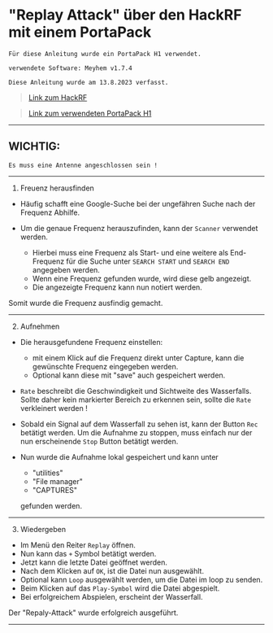 # "Replay Attack" über den HackRF mit einem PortaPack


`Für diese Anleitung wurde ein PortaPack H1 verwendet.`

`verwendete Software: Meyhem v1.7.4`

`Diese Anleitung wurde am 13.8.2023 verfasst.`


> [Link zum HackRF](https://greatscottgadgets.com/hackrf/one/)

> [Link zum verwendeten PortaPack H1](https://store.sharebrained.com/products/portapack-for-hackrf-one-kit)

-----------------------------------------------------------------------------------------------------------------


## WICHTIG:
`Es muss eine Antenne angeschlossen sein !`


-----------------------------------------------------------------------------------------------------------------


1. Freuenz herausfinden

- Häufig schafft eine Google-Suche bei der ungefähren Suche nach der Frequenz Abhilfe.

- Um die genaue Frequenz herauszufinden, kann der `Scanner` verwendet werden.
	- Hierbei muss eine Frequenz als Start- und eine weitere als End-Frequenz für die Suche unter `SEARCH START` und `SEARCH END` angegeben werden.
	- Wenn eine Frequenz gefunden wurde, wird diese gelb angezeigt.
	- Die angezeigte Frequenz kann nun notiert werden.

Somit wurde die Frequenz ausfindig gemacht.



-----------------------------------------------------------------------------------------------------------------


2. Aufnehmen


- Die herausgefundene Frequenz einstellen:
	- mit einem Klick auf die Frequenz direkt unter Capture, kann die gewünschte Frequenz eingegeben werden.
	- Optional kann diese mit "save" auch gespeichert werden.

- `Rate` beschreibt die Geschwindigkeit und Sichtweite des Wasserfalls.
   Sollte daher kein markierter Bereich zu erkennen sein, sollte die `Rate` verkleinert werden !

- Sobald ein Signal auf dem Wasserfall zu sehen ist, kann der Button `Rec` betätigt werden.
   Um die Aufnahme zu stoppen, muss einfach nur der nun erscheinende `Stop` Button betätigt werden.

- Nun wurde die Aufnahme lokal gespeichert und kann unter 
	- "utilities" 
	- "File manager"
	- "CAPTURES"

   gefunden werden.


-----------------------------------------------------------------------------------------------------------------


3. Wiedergeben

- Im Menü den Reiter `Replay` öffnen.
- Nun kann das `+` Symbol betätigt werden.
- Jetzt kann die letzte Datei geöffnet werden.
- Nach dem Klicken auf `OK`, ist die Datei nun ausgewählt.
- Optional kann `Loop` ausgewählt werden, um die Datei im loop zu senden.
- Beim Klicken auf das `Play-Symbol` wird die Datei abgespielt.
- Bei erfolgreichem Abspielen, erscheint der Wasserfall.




Der "Repaly-Attack" wurde erfolgreich ausgeführt.

-----------------------------------------------------------------------------------------------------------------
